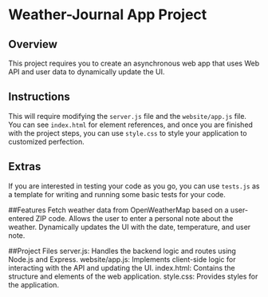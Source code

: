 # Weather-Journal App Project

## Overview
This project requires you to create an asynchronous web app that uses Web API and user data to dynamically update the UI. 

## Instructions
This will require modifying the `server.js` file and the `website/app.js` file. You can see `index.html` for element references, and once you are finished with the project steps, you can use `style.css` to style your application to customized perfection.

## Extras
If you are interested in testing your code as you go, you can use `tests.js` as a template for writing and running some basic tests for your code.

##Features
Fetch weather data from OpenWeatherMap based on a user-entered ZIP code.
Allows the user to enter a personal note about the weather.
Dynamically updates the UI with the date, temperature, and user note.

##Project Files
server.js: Handles the backend logic and routes using Node.js and Express.
website/app.js: Implements client-side logic for interacting with the API and updating the UI.
index.html: Contains the structure and elements of the web application.
style.css: Provides styles for the application.


